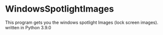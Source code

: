 # WindowsSpotlightImages
This program gets you the windows spotlight Images (lock screen images). written in Python 3.9.0
